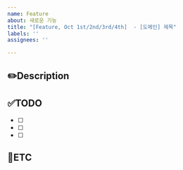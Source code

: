 ```yaml
---
name: Feature
about: 새로운 기능
title: "[Feature, Oct 1st/2nd/3rd/4th]  - [도메인] 제목"
labels: ''
assignees: ''

---
```


✏️Description
-
<!--작업사항을 입력해주세요-->

✅TODO
-
- [ ] <!--todo-->
- [ ] <!--todo-->
- [ ] <!--todo-->

🐾ETC
-
